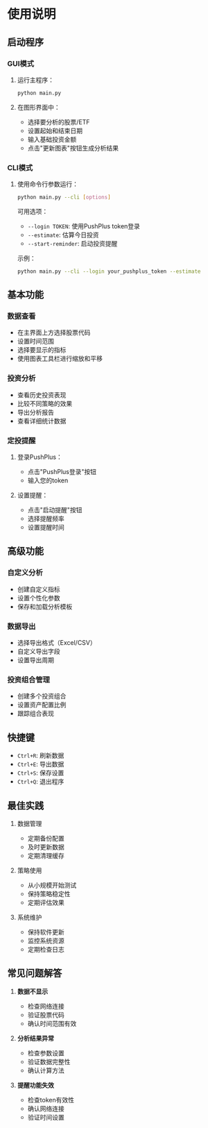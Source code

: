 # 使用说明

## 启动程序

### GUI模式

1. 运行主程序：
   ```bash
   python main.py
   ```

2. 在图形界面中：
   - 选择要分析的股票/ETF
   - 设置起始和结束日期
   - 输入基础投资金额
   - 点击"更新图表"按钮生成分析结果

### CLI模式

1. 使用命令行参数运行：
   ```bash
   python main.py --cli [options]
   ```

   可用选项：
   - `--login TOKEN`: 使用PushPlus token登录
   - `--estimate`: 估算今日投资
   - `--start-reminder`: 启动投资提醒

   示例：
   ```bash
   python main.py --cli --login your_pushplus_token --estimate
   ```

## 基本功能

### 数据查看
- 在主界面上方选择股票代码
- 设置时间范围
- 选择要显示的指标
- 使用图表工具栏进行缩放和平移

### 投资分析
- 查看历史投资表现
- 比较不同策略的效果
- 导出分析报告
- 查看详细统计数据

### 定投提醒
1. 登录PushPlus：
   - 点击"PushPlus登录"按钮
   - 输入您的token
   
2. 设置提醒：
   - 点击"启动提醒"按钮
   - 选择提醒频率
   - 设置提醒时间

## 高级功能

### 自定义分析
- 创建自定义指标
- 设置个性化参数
- 保存和加载分析模板

### 数据导出
- 选择导出格式（Excel/CSV）
- 自定义导出字段
- 设置导出周期

### 投资组合管理
- 创建多个投资组合
- 设置资产配置比例
- 跟踪组合表现

## 快捷键

- `Ctrl+R`: 刷新数据
- `Ctrl+E`: 导出数据
- `Ctrl+S`: 保存设置
- `Ctrl+Q`: 退出程序

## 最佳实践

1. 数据管理
   - 定期备份配置
   - 及时更新数据
   - 定期清理缓存

2. 策略使用
   - 从小规模开始测试
   - 保持策略稳定性
   - 定期评估效果

3. 系统维护
   - 保持软件更新
   - 监控系统资源
   - 定期检查日志

## 常见问题解答

1. **数据不显示**
   - 检查网络连接
   - 验证股票代码
   - 确认时间范围有效

2. **分析结果异常**
   - 检查参数设置
   - 验证数据完整性
   - 确认计算方法

3. **提醒功能失效**
   - 检查token有效性
   - 确认网络连接
   - 验证时间设置